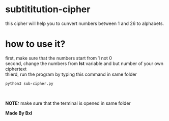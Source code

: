 # subtititution-cipher
 this cipher will help you to cunvert numbers between 1 and 26 to alphabets.

# how to use it?
first, make sure that the numbers start from 1 not 0 <br>
second, change the numbers from **lst** variable and but number of your own ciphertext <br>
thierd, run the program by typing this command in same folder <br>
```bash
python3 sub-cipher.py
```

<br>

**NOTE:**
make sure that the terminal is opened in same folder

****Made By Bxl****
